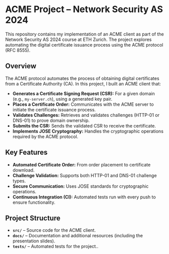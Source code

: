 # ACME Project – Network Security AS 2024

This repository contains my implementation of an ACME client as part of the Network Security AS 2024 course at ETH Zurich. The project explores automating the digital certificate issuance process using the ACME protocol (RFC 8555).

## Overview

The ACME protocol automates the process of obtaining digital certificates from a Certificate Authority (CA). In this project, I built an ACME client that:

- **Generates a Certificate Signing Request (CSR):** For a given domain (e.g., `my-server.ch`), using a generated key pair.
- **Places a Certificate Order:** Communicates with the ACME server to initiate the certificate issuance process.
- **Validates Challenges:** Retrieves and validates challenges (HTTP-01 or DNS-01) to prove domain ownership.
- **Submits the CSR:** Sends the validated CSR to receive the certificate.
- **Implements JOSE Cryptography:** Handles the cryptographic operations required by the ACME protocol.

## Key Features

- **Automated Certificate Order:** From order placement to certificate download.
- **Challenge Validation:** Supports both HTTP-01 and DNS-01 challenge types.
- **Secure Communication:** Uses JOSE standards for cryptographic operations.
- **Continuous Integration (CI):** Automated tests run with every push to ensure functionality.

## Project Structure

- **`src/`** – Source code for the ACME client.
- **`docs/`** – Documentation and additional resources (including the presentation slides).
- **`tests/`** – Automated tests for the project..
